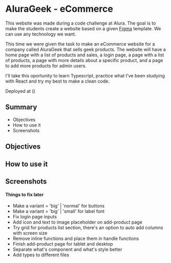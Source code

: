 # AluraGeek - eCommerce

This website was made during a code challenge at Alura. The goal is to make the students create a website based on a given [Figma](https://www.figma.com/file/itJpWbvHxSUcUeMPy1lmof/AluraGeek?node-id=0%3A1) template. We can use any technology we want.

This time we were given the task to make an eCommerce website for a company called AluraGeek that sells geek products. The website will have a home page with a list of products and sales, a login page, a page with a list of products, a page with more details about a specific product, and a page to add more products for admin users.

I'll take this oportunity to learn Typescript, practice what I've been studying with React and try my best to make a clean code.

Deployed at ()

## Summary

- Objectives
- How to use it
- Screenshots

## Objectives

## How to use it

## Screenshots

#### Things to fix later
- Make a variant = 'big' | 'normal' for buttons
- Make a variant = 'big' | 'small' for label font
- Fix login page inputs
- Add icon and text to image placeholder on add-product page
- Try grid for products list section, there's an option to auto add columns with screen size
- Remove inline functions and place them in handle functions
- Finish add-product page for tablet and desktop
- Separate what's component and what's style better
- Add types to different files